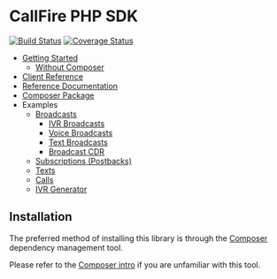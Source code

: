 CallFire PHP SDK
================

[![Build Status](https://travis-ci.org/CallFire/CallFire-PHP-SDK.png)](https://travis-ci.org/CallFire/CallFire-PHP-SDK)
[![Coverage Status](https://coveralls.io/repos/CallFire/CallFire-PHP-SDK/badge.png)](https://coveralls.io/r/CallFire/CallFire-PHP-SDK)

* [Getting Started](/docs/en/00.getting.started.md)
    * [Without Composer](/docs/en/getting-started/01.without-composer.md)
* [Client Reference](/client-map.md)
* [Reference Documentation](http://callfire.github.io/CallFire-PHP-SDK/)
* [Composer Package](https://packagist.org/packages/callfire/php-sdk)
* Examples
    * [Broadcasts](/docs/en/01.broadcasts.md)
        * [IVR Broadcasts](/docs/en/broadcasts/01.ivr.md)
        * [Voice Broadcasts](/docs/en/broadcasts/02.voice.md)
        * [Text Broadcasts](/docs/en/broadcasts/03.text.md)
        * [Broadcast CDR](/docs/en/broadcasts/04.cdr.md)
    * [Subscriptions (Postbacks)](/docs/en/02.subscriptions.md)
    * [Texts](/docs/en/03.texts.md)
    * [Calls](/docs/en/04.calls.md)
    * [IVR Generator](/docs/en/06.ivr.md)

## Installation

The preferred method of installing this library is through the
[Composer](http://getcomposer.org/) dependency management tool.

Please refer to the [Composer intro](http://getcomposer.org/doc/00-intro.md)
if you are unfamiliar with this tool.
